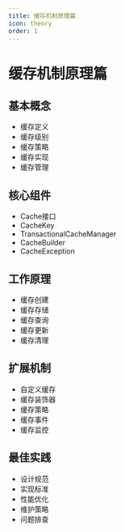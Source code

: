 ```yaml
---
title: 缓存机制原理篇
icon: theory
order: 1
---
```


# 缓存机制原理篇

## 基本概念
- 缓存定义
- 缓存级别
- 缓存策略
- 缓存实现
- 缓存管理

## 核心组件
- Cache接口
- CacheKey
- TransactionalCacheManager
- CacheBuilder
- CacheException

## 工作原理
- 缓存创建
- 缓存存储
- 缓存查询
- 缓存更新
- 缓存清理

## 扩展机制
- 自定义缓存
- 缓存装饰器
- 缓存策略
- 缓存事件
- 缓存监控

## 最佳实践
- 设计规范
- 实现标准
- 性能优化
- 维护策略
- 问题排查
